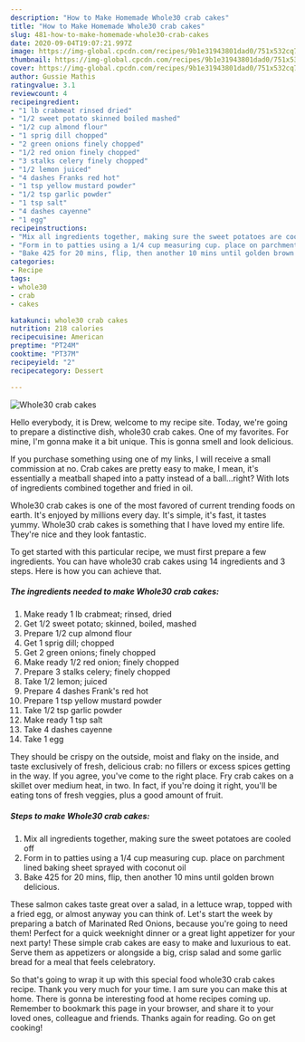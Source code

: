 ```yaml
---
description: "How to Make Homemade Whole30 crab cakes"
title: "How to Make Homemade Whole30 crab cakes"
slug: 481-how-to-make-homemade-whole30-crab-cakes
date: 2020-09-04T19:07:21.997Z
image: https://img-global.cpcdn.com/recipes/9b1e31943801dad0/751x532cq70/whole30-crab-cakes-recipe-main-photo.jpg
thumbnail: https://img-global.cpcdn.com/recipes/9b1e31943801dad0/751x532cq70/whole30-crab-cakes-recipe-main-photo.jpg
cover: https://img-global.cpcdn.com/recipes/9b1e31943801dad0/751x532cq70/whole30-crab-cakes-recipe-main-photo.jpg
author: Gussie Mathis
ratingvalue: 3.1
reviewcount: 4
recipeingredient:
- "1 lb crabmeat rinsed dried"
- "1/2 sweet potato skinned boiled mashed"
- "1/2 cup almond flour"
- "1 sprig dill chopped"
- "2 green onions finely chopped"
- "1/2 red onion finely chopped"
- "3 stalks celery finely chopped"
- "1/2 lemon juiced"
- "4 dashes Franks red hot"
- "1 tsp yellow mustard powder"
- "1/2 tsp garlic powder"
- "1 tsp salt"
- "4 dashes cayenne"
- "1 egg"
recipeinstructions:
- "Mix all ingredients together, making sure the sweet potatoes are cooled off"
- "Form in to patties using a 1/4 cup measuring cup. place on parchment lined baking sheet sprayed with coconut oil"
- "Bake 425 for 20 mins, flip, then another 10 mins until golden brown delicious."
categories:
- Recipe
tags:
- whole30
- crab
- cakes

katakunci: whole30 crab cakes 
nutrition: 218 calories
recipecuisine: American
preptime: "PT24M"
cooktime: "PT37M"
recipeyield: "2"
recipecategory: Dessert

---
```



![Whole30 crab cakes](https://img-global.cpcdn.com/recipes/9b1e31943801dad0/751x532cq70/whole30-crab-cakes-recipe-main-photo.jpg)

Hello everybody, it is Drew, welcome to my recipe site. Today, we're going to prepare a distinctive dish, whole30 crab cakes. One of my favorites. For mine, I'm gonna make it a bit unique. This is gonna smell and look delicious.

If you purchase something using one of my links, I will receive a small commission at no. Crab cakes are pretty easy to make, I mean, it&#39;s essentially a meatball shaped into a patty instead of a ball…right? With lots of ingredients combined together and fried in oil.

Whole30 crab cakes is one of the most favored of current trending foods on earth. It's enjoyed by millions every day. It's simple, it's fast, it tastes yummy. Whole30 crab cakes is something that I have loved my entire life. They're nice and they look fantastic.


To get started with this particular recipe, we must first prepare a few ingredients. You can have whole30 crab cakes using 14 ingredients and 3 steps. Here is how you can achieve that.

<!--inarticleads1-->

##### The ingredients needed to make Whole30 crab cakes:

1. Make ready 1 lb crabmeat; rinsed, dried
1. Get 1/2 sweet potato; skinned, boiled, mashed
1. Prepare 1/2 cup almond flour
1. Get 1 sprig dill; chopped
1. Get 2 green onions; finely chopped
1. Make ready 1/2 red onion; finely chopped
1. Prepare 3 stalks celery; finely chopped
1. Take 1/2 lemon; juiced
1. Prepare 4 dashes Frank&#39;s red hot
1. Prepare 1 tsp yellow mustard powder
1. Take 1/2 tsp garlic powder
1. Make ready 1 tsp salt
1. Take 4 dashes cayenne
1. Take 1 egg


They should be crispy on the outside, moist and flaky on the inside, and taste exclusively of fresh, delicious crab: no fillers or excess spices getting in the way. If you agree, you&#39;ve come to the right place. Fry crab cakes on a skillet over medium heat, in two. In fact, if you&#39;re doing it right, you&#39;ll be eating tons of fresh veggies, plus a good amount of fruit. 

<!--inarticleads2-->

##### Steps to make Whole30 crab cakes:

1. Mix all ingredients together, making sure the sweet potatoes are cooled off
1. Form in to patties using a 1/4 cup measuring cup. place on parchment lined baking sheet sprayed with coconut oil
1. Bake 425 for 20 mins, flip, then another 10 mins until golden brown delicious.


These salmon cakes taste great over a salad, in a lettuce wrap, topped with a fried egg, or almost anyway you can think of. Let&#39;s start the week by preparing a batch of Marinated Red Onions, because you&#39;re going to need them! Perfect for a quick weeknight dinner or a great light appetizer for your next party! These simple crab cakes are easy to make and luxurious to eat. Serve them as appetizers or alongside a big, crisp salad and some garlic bread for a meal that feels celebratory. 

So that's going to wrap it up with this special food whole30 crab cakes recipe. Thank you very much for your time. I am sure you can make this at home. There is gonna be interesting food at home recipes coming up. Remember to bookmark this page in your browser, and share it to your loved ones, colleague and friends. Thanks again for reading. Go on get cooking!
